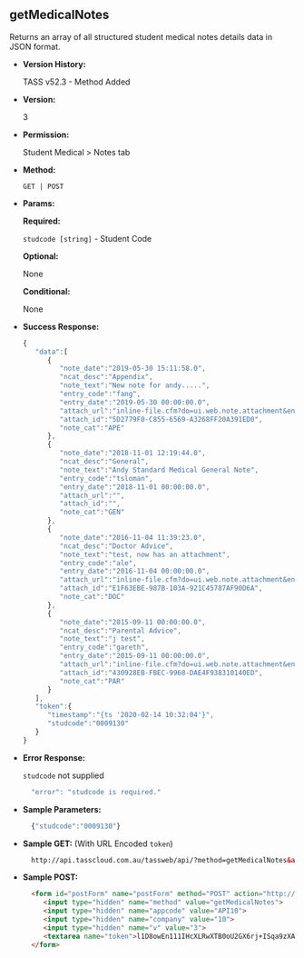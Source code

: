 **getMedicalNotes**
----
  Returns an array of all structured student medical notes details data in JSON format.
  
* **Version History:**

  TASS v52.3 - Method Added

* **Version:**

  3

* **Permission:**

  Student Medical > Notes tab

* **Method:**

  `GET | POST`
  
*  **Params:**

   **Required:**
 
   `studcode [string]` - Student Code

   **Optional:**

   None

   **Conditional:**

   None

* **Success Response:**

    ```javascript
    { 
       "data":[ 
          { 
             "note_date":"2019-05-30 15:11:58.0",
             "ncat_desc":"Appendix",
             "note_text":"New note for andy.....",
             "entry_code":"fang",
             "entry_date":"2019-05-30 00:00:00.0",
             "attach_url":"inline-file.cfm?do=ui.web.note.attachment&entity_code=0009130&entity_type=M&note_cat=APE&note_date=2019-05-30 15:11:58.0&notetype=standard",
             "attach_id":"5D2779F0-C855-6569-A3268FF20A391ED0",
             "note_cat":"APE"
          },
          { 
             "note_date":"2018-11-01 12:19:44.0",
             "ncat_desc":"General",
             "note_text":"Andy Standard Medical General Note",
             "entry_code":"tsloman",
             "entry_date":"2018-11-01 00:00:00.0",
             "attach_url":"",
             "attach_id":"",
             "note_cat":"GEN"
          },
          { 
             "note_date":"2016-11-04 11:39:23.0",
             "ncat_desc":"Doctor Advice",
             "note_text":"test, now has an attachment",
             "entry_code":"ale",
             "entry_date":"2016-11-04 00:00:00.0",
             "attach_url":"inline-file.cfm?do=ui.web.note.attachment&entity_code=0009130&entity_type=M&note_cat=DOC&note_date=2016-11-04 11:39:23.0&notetype=standard",
             "attach_id":"E1F63EBE-987B-103A-921C45787AF90D6A",
             "note_cat":"DOC"
          },
          { 
             "note_date":"2015-09-11 00:00:00.0",
             "ncat_desc":"Parental Advice",
             "note_text":"j test",
             "entry_code":"gareth",
             "entry_date":"2015-09-11 00:00:00.0",
             "attach_url":"inline-file.cfm?do=ui.web.note.attachment&entity_code=0009130&entity_type=M&note_cat=PAR&note_date=2015-09-11 00:00:00.0&notetype=standard",
             "attach_id":"430928EB-FBEC-9968-DAE4F938310140ED",
             "note_cat":"PAR"
          }
       ],
       "token":{ 
          "timestamp":"{ts '2020-02-14 10:32:04'}",
          "studcode":"0009130"
       }
    }
    ```
 
* **Error Response:**

    `studcode` not supplied
    ```javascript
      "error": "studcode is required."
    ```

* **Sample Parameters:**

  ```javascript
    {"studcode":"0009130"}
  ```

* **Sample GET:** (With URL Encoded `token`)

  ```HTML
    http://api.tasscloud.com.au/tassweb/api/?method=getMedicalNotes&appcode=API10&company=10&v=3&token=l1D8owEn111IHcXLRwXTB0oU2GX6rj%2BISqa9zXA8We3J3mwgjW5pdUvFK3%2FIZ4mJ4bMyfKTmEoup%2B3tTE9GeLQ%3D%3D
  ```
  
* **Sample POST:**

  ```HTML
    <form id="postForm" name="postForm" method="POST" action="http://api.tasscloud.com.au/tassweb/api/">
       <input type="hidden" name="method" value="getMedicalNotes">
       <input type="hidden" name="appcode" value="API10">
       <input type="hidden" name="company" value="10">
       <input type="hidden" name="v" value="3">
       <textarea name="token">l1D8owEn111IHcXLRwXTB0oU2GX6rj+ISqa9zXA8We3J3mwgjW5pdUvFK3/IZ4mJ4bMyfKTmEoup+3tTE9GeLQ==</textarea>
    </form>
  ```